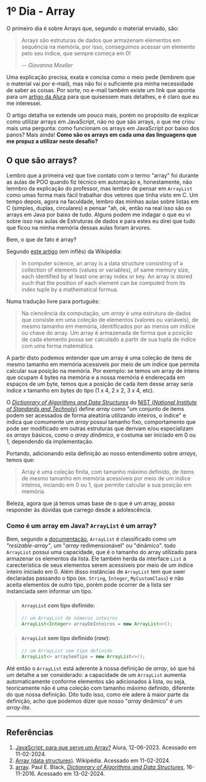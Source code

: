 # 1º Dia - Array

O primeiro dia é sobre Arrays que, segundo o material enviado, são:

> Arrays são estruturas de dados que armazenam elementos em sequência na memória, por isso, conseguimos acessar um elemento pelo seu índice, que sempre começa em 0!
>
> -- <cite>Giovanna Moeller</cite>

Uma explicação precisa, exata e concisa como o meio pede (lembrem que o material vai por e-mail), mas não foi o suficiente pra minha necessidade de saber as coisas. Por sorte, no e-mail também existe um link que aponta para um [artigo da Alura](https://www.alura.com.br/artigos/javascript-para-que-serve-array?_hsmi=270746392) para que quisessem mais detalhes, e é claro que eu me interessei.

O artigo detalha se extende um pouco mais, porém no propósito de explicar como utilizar arrays em JavaScript, não no que são arrays, o que me criou mais uma pergunta: como funcionam os arrays em JavaScript por baixo dos panos? Mais ainda! **Como são os arrays em cada uma das linguagens que me propuz a utilizar neste desafio?**

## O que são arrays?

Lembro que a primeira vez que tive contato com o termo "array" foi durante as aulas de POO quando fiz técnico em automação e, honestamente, não lemnbro da explicação do professor, mas lembro de pensar em `ArrayList` como umas forma mais fácil trabalhar dos vetores que tinha visto em C. Um tempo depois, agora na faculdade, lembro das minhas aulas sobre listas em C (simples, duplas, circulares) e pensar "ah, ok, então na real isso são os arrays em Java por baixo de tudo. Alguns podem me indagar o que eu vi sobre isso nas aulas de Estruturas de dados e para estes eu direi que tudo que ficou na minha memória dessas aulas foram árvores.

Bem, o que de fato é array?

Segundo [este artigo](https://en.wikipedia.org/wiki/Array_(data_structure)) (em inflês) da Wikipédia:
> In computer science, an array is a data structure consisting of a collection of elements (values or variables), of same memory size, each identified by at least one array index or key. An array is stored such that the position of each element can be computed from its index tuple by a mathematical formua.

Numa tradução livre para português:
> Na ciencência da computação, um _array_ é uma estrutura de dados que consiste em uma coleção de elementos (valores ou variáveis), de mesmo tamanho em memória, identificados por ao menos um indíce ou chave do array. Um array é armazenada de forma que a posição de cada elemento possa ser calculado a partir de sua tupla de indíce com uma forma matemática.

A partir disto podemos entender que um array é uma coleção de itens de mesmo tamanho em memória acessiveis por meio de um índice que permita calcular sua posição na memória. Por exemplo: se temos um array de intens que ocupam 4 bytes na memória e a nossa memória é endereçada em espaços de um byte, temos que a posição de cada item desse array seria índice x tamanho em bytes do tipo (1 x 4, 2 x 2, 3 x 4, etc).

O [_Dictionrary of Algorithms and Data Structures_](https://www.nist.gov/dads/) do [NIST (*National Institute of Standards and Technoly*)](https://xlinux.nist.gov/) define _array_ como "um conjunto de items podem ser acessados de forma aleatória utilizando inteiros, o índice" e indica que comumente um _array_ possui tamanho fixo, comportamento que pode ser modificado em outras estruturas que derivam e/ou especializam os _arrays_ básicos, como o _array dinâmico_, e costuma ser iniciado em 0 ou 1, dependendo da implementação.

Portando, adicionando esta definição ao nosso entendimento sobre _arrays_, temos que:
> Array é uma coleção finita, com tamanho máximo definido, de items de mesmo tamanho em memória acessíveis por meio de um índice inteiros, inciando em 0 ou 1, que permite calcular a sua posição em memória.

Beleza, agora que já temos umas base de o que é um array, posso responder às dúvidas que carrego desde a adolescência.

### Como é um array em Java? `ArrayList` é um array?
Bem, segundo a [documentação](https://docs.oracle.com/en/java/javase/21/docs/api/java.base/java/util/ArrayList.html), `ArrayList` é classificado como um *"resizable-array"*, um "_array_ redimensionável" ou "dinâmico". todo `ArrayList` possui uma capacidade, que é o tamanho do array utilizado para armazenar os elementos da lista. Ele também herda da interface `List` a carecterística de seus elementos serem acessíveis por meio de um índice inteiro iniciado em 0. Além disso instâncias de `ArrayList` tem que swer declaradas passando o tipo (ex. `String`, `Integer`, `MyCustomClass`) e não aceita elementos de outro tipo, porém pode ocorrer de a lista ser instanciada sem informar um tipo.

> #### `ArrayList` com tipo definido:
>
> ```java
> // um ArrayList de números inteiros
> ArrayList<Integer> arrayDeInteiros = new ArrayList<>();
> ```

> #### `ArrayList` sem tipo definido (*raw*):
> ```java
> // um ArrayList sem tipo definido
> ArrayList<> arraySemTipo = new ArrayList<>();
> ```

Até então o `ArrayList` está aderente à nossa definição de _array_, só que há um detalhe a ser considerado: a capacidade de um `ArrayList` aumenta automaticamente conforme elementos são adicionados à lista, ou seja, teoricamente não é uma coleção com tamanho máximo definido, diferente do que nossa definição. Dito tudo isso, como ele adere à maior parte da definição, acho que podemos dizer que nosso "_array_ dinâmico" é um _array-lite_.



---

## Referências
1. [JavaScript: para que serve um Array?](https://www.alura.com.br/artigos/javascript-para-que-serve-array?_hsmi=270746392) Alura, 12-06-2023. Acessado em 11-02-2024.
2. [Array (data structures)](https://en.wikipedia.org/wiki/Array_(data_structure)). Wikipédia. Acessado em 11-02-2024.
3. [array](https://xlinux.nist.gov/dads/HTML/array.html). Paul E. Black, [_Dictionrary of Algorithms and Data Structures_](https://www.nist.gov/dads/), 16-11-2016. Acessado em 13-02-2024.